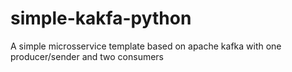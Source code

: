 # simple-kakfa-python
A simple microsservice template based on apache kafka with one producer/sender and two consumers
